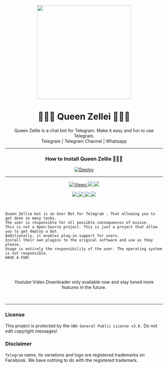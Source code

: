 <div align="center">
  <img src="https://i.ibb.co/ZSgCV70/20210921-020916.jpg" weight="300" height="300">
  <h1> 🧝‍♀️💙 Queen Zellei 💙🧝‍♀️</h1>
</div>
<p align="center"> Queen Zellie is a chat bot for Telegram. Make it easy and fun to use Telegram.
  <br>
  <a herf="https://t.me/sasmithaaaaa">Telegram | </a>
  <a herf="https://t.me/antechcrew">Telegram Channel | </a>
  <a herf="https://wa.me/+94719077818">Whatsapp</a>
  </br>
</p>  
  
  ---
<div align="center"> 
  <h3> How to Install Queen Zellie 🧝‍♀️💙 </h3>
</div>

<div align="center"> 
<a href="https://heroku.com/deploy?template=https://github.com/SinhalayaCreator/QueenZellie"><img src="https://camo.githubusercontent.com/6979881d5a96b7b18a057083bb8aeb87ba35fc279452e29034c1e1c49ade0636/68747470733a2f2f7777772e6865726f6b7563646e2e636f6d2f6465706c6f792f627574746f6e2e737667" alt="Deploy" data-canonical-src="https://www.herokucdn.com/deploy/button.svg" style="max-width: 100%;">
</a></div>


---
  
<div align="center">
  <p>
    <a href="https://github.com/SinhalayaCreator/QueenZellie"><img src="https://hits.seeyoufarm.com/api/count/incr/badge.svg?url=https%3A%2F%2Fgithub.com%2FSinhalayaCreator%2FQueenZellie&count_bg=%2379C83D&title_bg=%23555555&icon=gitpod.svg&icon_color=%23E7E7E7&title=Views&edge_flat=false" alt="Views"/>
      </a>
    <a href="https://github.com/SinhalayaCreator/QueenZellie/fork"><img src="https://img.shields.io/github/forks/SinhalayaCreator/QueenZellie?label=Fork&style=social">
      </a>
    <a href="https://github.com/SinhalayaCreator/QueenZellie/stargazers"><img src="https://img.shields.io/github/stars/SinhalayaCreator/QueenZellie?style=social">
      </p>
   <p>
     <a href="https://github.com/SinhalayaCreator/QueenZellie"><img src="https://img.shields.io/github/repo-size/SinhalayaCreator/QueenZellie?color=purple&label=Repo%20Size&style=plastic">
     </a>
     <a href="https://github.com/SinhalayaCreator/QueenZellie"><img src="https://img.shields.io/github/license/SinhalayaCreator/QueenZellie?color=purple&label=License&style=plastic">
     </a>
     <a href="https://github.com/SinhalayaCreator/QueenZellie"><img src="https://img.shields.io/github/languages/top/SinhalayaCreator/QueenZellie?color=purple&label=Python&style=plastic">
     </a>
     <a href="https://github.com/SinhalayaCreator/QueenZellie"><img src="https://img.shields.io/static/v1?label=Author&message=Sinhalaya%20Creator&color=purple&style=plastic">
     </a>
  </p>
  </div>
  
<br>
  
```
Queen Zellie bot is an User Bot for Telegram . That allowing you to get done so many tasks.
The user is responsible for all possible consequences of misuse.
This is not a Open-Source project. This is just a project that allow you to get deploy a bot.
Additionally, it enables plug-in support for users.
Install their own plugins to the original software and use as they please.
Usage is entirely the responsibility of the user. The operating system is not responsible.
HAVE A FUN!
```     

</br>
<br>
<p align="center">
  Youtube Video Downloader only available now and stay tuned more features in the future.
</p>
<br>      

---

### License
This project is protected by the `GNU General Public License v3.0.`
Do not edit copyright messages!

### Disclaimer
`Telegram` name, its variations and logo are registered trademarks on Facebook. We have nothing to do with the registered trademark.
